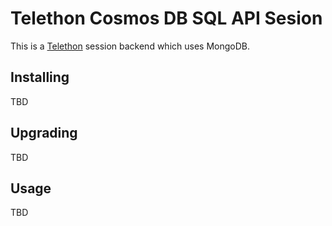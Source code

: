 # Telethon Cosmos DB SQL API Sesion

This is a [Telethon](https://telethon.dev) session backend which uses MongoDB.

## Installing

TBD

## Upgrading

TBD

## Usage

TBD

